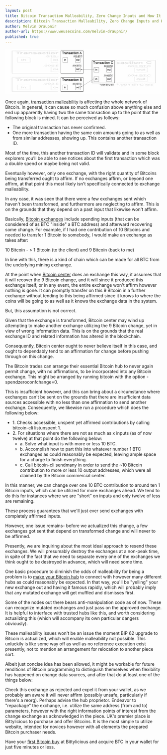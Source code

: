 ```yaml
---
layout: post
title: Bitcoin Transaction Malleability, Zero Change Inputs and How It Affects Bitcoin Exchanges
description: Bitcoin Transaction Malleability, Zero Change Inputs and How It Affects Bitcoin Exchanges
author: Melvin Draupnir
author-url: https://www.weusecoins.com/melvin-draupnir/
published: true
---
```


<center><img src="/images/bitcoin-transaction-malleability.jpg" alt="bitcoin transactio malleability"/></center>

<p>Once again, <a href="/bitcoin-in-a-nutshell/">transaction malleability</a> is affecting the whole network of Bitcoin. In general, it can cause so much confusion above anything else and end up apparently having two the same transaction up to the point that the following block is mined. It can be perceived as follows:</p>

<ul>
<li>The original transaction has never confirmed.</li>
<li>One more transaction having the same coin amounts going to as well as from similar addresses, showing up. This contains another transaction ID.</li>
</ul>

<p>Most of the time, this another transaction ID will validate and in some block explorers you’ll be able to see notices about the first transaction which was a double spend or maybe being not valid.</p>

<p>Eventually however, only one exchange, with the right quantity of Bitcoins being transferred ought to affirm. If no exchanges affirm, or beyond one affirm, at that point this most likely isn't specifically connected to exchange malleability.</p>

<p>In any case, it was seen that there were a few exchanges sent which haven't been transformed, and furthermore are neglecting to affirm. This is on the grounds that they depend on a past input that likewise won't affirm.</p>

<p>Basically, <a href="/the-impending-need-of-universities-to-open-the-blockchain-education/">Bitcoin exchanges</a> include spending inputs (that can be considered of as BTC "inside" a BTC address) and afterward recovering some change. For example, if I had one contribution of 10 Bitcoins and needed to transfer 1 Bitcoin to somebody, I would make an exchange as takes after: </p>

<p>10 Bitcoin - > 1 Bitcoin (to the client) and 9 Bitcoin (back to me) </p>

<p>In line with this, there is a kind of chain which can be made for all BTC from the underlying mining exchange.</p>

<p>At the point when <a href="/hashocean-cloud-mining-scam-or-not/">Bitcoin center</a> does an exchange this way, it assumes that it will recover the 9 Bitcoin change, and it will since it produced this exchange itself, or in any event, the entire exchange won't affirm however nothing is gone. It can promptly transfer on this 9 Bitcoin in a further exchange without tending to this being affirmed since it knows to where the coins will be going to as well as it knows the exchange data in the system. </p>

<p>But, this assumption is not correct.</p>

<p>Given that the exchange is transformed, Bitcoin center may wind up attempting to make another exchange utilizing the 9 Bitcoin change, yet in view of wrong information data. This is on the grounds that the real exchange ID and related information has altered in the blockchain. </p>

<p>Consequently, Bitcoin center ought to never believe itself in this case, and ought to dependably tend to an affirmation for change before pushing through on this change.</p>

<p>The Bitcoin trades can arrange their essential Bitcoin hub to never again permit change, with no affirmations, to be incorporated into any Bitcoin exchange. This might be arranged by running bitcoin with the option - spendzeroconfchange=0.</p>

<p>This is insufficient however, and this can bring about a circumstance where exchanges can't be sent on the grounds that there are insufficient data sources accessible with no less than one affirmation to send another exchange. Consequently, we likewise run a procedure which does the following below:</p>
<ul>
<li>1.	Checks accessible, unspent yet affirmed contributions by calling bitcoin-cli listunspent 1. </li>
<li>2.	For situations where there are not as much as x inputs (as of now twelve) at that point do the following below: 
<ul>
<li>a.	Solve what input is with more or less 10 BTC. </li>
<li>b.	Accomplish how to part this into whatever number 1 BTC exchanges as could reasonably be expected, leaving ample space for a charge to finish everything. </li>
<li>c.	Call bitcoin-cli sendmany in order to send the ~10 Bitcoin contribution to more or less 10 output addresses, which were all claimed by the Bitcoin commercial center.</li>
</ul></li>
</ul>
<p>In this manner, we can change over one 10 BTC contribution to around ten 1 Bitcoin inputs, which can be utilized for more exchanges ahead. We tend to do this for instances where we are "short” on inputs and only twelve of less are remaining. </p>

<p>These process guarantees that we'll just ever send exchanges with completely affirmed inputs. </p>

<p>However, one issue remains- before we actualized this change, a few exchanges got sent that depend on transformed change and will never to be affirmed. </p>

<p>Presently, we are inquiring about the most ideal approach to resend these exchanges. We will presumably destroy the exchanges at a non-peak time, in spite of the fact that we need to separate every one of the exchanges we think ought to be destroyed in advance, which will need some time.</p>

<p>One basic procedure to diminish the odds of malleability for being a problem is to <a href="/nothing-to-worry-about-high-transaction-fees-in-bitcoin/">make your Bitcoin hub</a> to connect with however many different hubs as could reasonably be expected. In that way, you'll be "yelling" your new exchange out and having it famous rapidly, which will probably imply that any mutated exchange will get muffled and dismisses first. </p>

<p>Some of the nodes out there bears anti-manipulation code as of now. These can recognize mutated exchanges and just pass on the approved exchange. It is helpful to interface with trusted hubs like this, and worth considering actualizing this (which will accompany its own particular dangers obviously).</p>

<p>These malleability issues won't be an issue the moment BIP 62 upgrade to Bitcoin is actualized, which will enable malleability not possible. This unluckily is like some way off as well as no reference execution exist presently, not to mention an arrangement for relocation to another piece sort. </p>

<p>Albeit just concise idea has been allowed, it might be workable for future renditions of Bitcoin programming to distinguish themselves when flexibility has happened on change data sources, and after that do at least one of the things below:</p>

<p>Check this exchange as rejected and expel it from your wallet, as we probably am aware it will never affirm (possibly unsafe, particularly if there's a reorg). Perhaps advise the hub proprietor. Endeavor to "repackage" the exchange, i.e. utilize the same address (from and to) parameters, however with the right information points of interest from the change exchange as acknowledged in the piece. UK's premier place is Bittylicious to  purchase and offer Bitcoins. It is the most simple to utilize website, intended for novices however with all elements the prepared Bitcoin purchaser needs.</p> 

<p>Have your <a href="/remote-crash-bug-disclosed-manipulated-and-fixed-increased-the-unlimited-hashrate/">first Bitcoin buy</a> at Bittylicious and acquire BTC in your wallet for just five minutes or less.</p>

